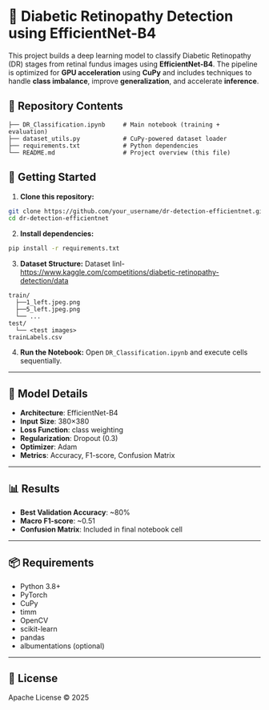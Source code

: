 # 📌 Diabetic Retinopathy Detection using EfficientNet-B4

This project builds a deep learning model to classify Diabetic Retinopathy (DR) stages from retinal fundus images using **EfficientNet-B4**. The pipeline is optimized for **GPU acceleration** using **CuPy** and includes techniques to handle **class imbalance**, improve **generalization**, and accelerate **inference**.

## 📁 Repository Contents

```
├── DR_Classification.ipynb     # Main notebook (training + evaluation)
├── dataset_utils.py            # CuPy-powered dataset loader
├── requirements.txt            # Python dependencies
└── README.md                   # Project overview (this file)
```

## 🚀 Getting Started

1. **Clone this repository:**
```bash
git clone https://github.com/your_username/dr-detection-efficientnet.git
cd dr-detection-efficientnet
```

2. **Install dependencies:**
```bash
pip install -r requirements.txt
```

3. **Dataset Structure:**
Dataset linl- https://www.kaggle.com/competitions/diabetic-retinopathy-detection/data
```
train/
  ├──1_left.jpeg.png
  ├──5_left.jpeg.png
  └── ...
test/
  └── <test images>
trainLabels.csv
```

4. **Run the Notebook:**
Open `DR_Classification.ipynb` and execute cells sequentially.

---

## 🧠 Model Details

- **Architecture**: EfficientNet-B4
- **Input Size**: 380×380
- **Loss Function**: class weighting
- **Regularization**: Dropout (0.3)
- **Optimizer**: Adam
- **Metrics**: Accuracy, F1-score, Confusion Matrix

---

## 📊 Results

- **Best Validation Accuracy**: ~80%
- **Macro F1-score**: ~0.51
- **Confusion Matrix**: Included in final notebook cell

---

## 📦 Requirements

- Python 3.8+
- PyTorch
- CuPy
- timm
- OpenCV
- scikit-learn
- pandas
- albumentations (optional)

---

## 📄 License

Apache License © 2025
